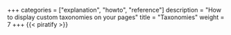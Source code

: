 +++
categories = ["explanation", "howto", "reference"]
description = "How to display custom taxonomies on your pages"
title = "Taxonomies"
weight = 7
+++
{{< piratify >}}